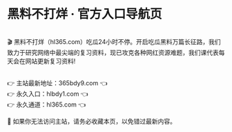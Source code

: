 # 黑料不打烊 · 官方入口导航页
<br>🎬 黑料不打烊（hl365.com）吃瓜24小时不停。开启吃瓜黑料万篇长征路，我们致力于研究网络中最尖端的复习资料，现已攻克各种网红资源难题，我们课代表每天会在网站更新复习资料!

<br>👉 主站最新地址：365bdy9.com 👈
<br>👉 永久入口：hlbdy1.com 👈
<br>👉 永久通道：hl365.com 👈

📌 如果你无法访问主站，请务必收藏本页，以免错过最新内容。
